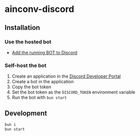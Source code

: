 # ainconv-discord

## Installation

### Use the hosted bot
* [Add the running BOT to Discord](https://discord.com/oauth2/authorize?client_id=1301574269704081568&permissions=0&integration_type=0&scope=bot+applications.commands)

### Self-host the bot

1. Create an application in the [Discord Developer Portal](https://discord.com/developers/applications)
2. Create a bot in the application
3. Copy the bot token
4. Set the bot token as the `DISCORD_TOKEN` environment variable
5. Run the bot with `bun start`

## Development

```bash
bun i
bun start
```
